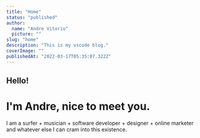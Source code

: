 ```yaml
---
title: "Home"
status: "published"
author:
  name: "Andre Vitorio"
  picture: ""
slug: "home"
description: "This is my vscode blog."
coverImage: ""
publishedAt: "2022-03-17T05:35:07.322Z"
---
```


## Hello!

# I'm Andre, nice to meet you.

I am a surfer + musician + software developer + designer + online marketer and whatever else I can cram into this existence.
